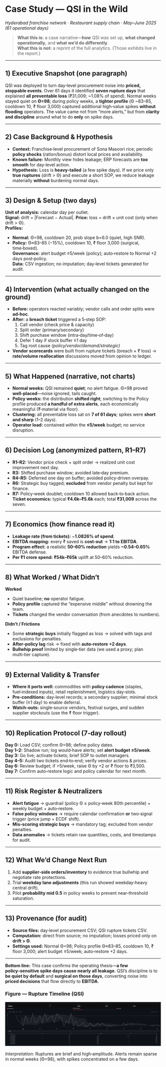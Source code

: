 # Case Study — QSI in the Wild
*Hyderabad franchise network · Restaurant supply chain · May–June 2025 (61 operational days)*

> **What this is:** a case narrative—**how** QSI was set up, **what changed operationally**, and **what we’d do differently**.  
> **What this is not:** a reprint of the full analytics. (Those exhibits live in the report.)

---

## 1) Executive Snapshot (one paragraph)
QSI was deployed to turn day‑level procurement noise into **priced, stoppable events**. Over 61 days it identified **seven rupture days** that explained **all preventable loss** (₹31,009; ~1.08% of spend). Normal weeks stayed quiet on **Θ=98**; during policy weeks, a **tighter profile** (Θ ~83–85, cooldown 10, ₹ floor 3,000) captured additional high‑value spikes **without flooding** operators. The value came not from “more alerts,” but from **clarity and discipline** around what to do **only** on spike days.

---

## 2) Case Background & Hypothesis
- **Context:** Franchise‑level procurement of Sona Masoori rice; periodic **policy shocks** (ration/bonus) distort local prices and availability.  
- **Known failure:** Monthly view hides leakage; ERP forecasts are **too smooth** for day‑level action.  
- **Hypothesis:** Loss is **heavy‑tailed** (a few spike days). If we price only **true ruptures** (drift > Θ) and execute a short SOP, we reduce leakage materially **without** burdening normal days.

---

## 3) Design & Setup (two days)
**Unit of analysis:** calendar day per outlet.  
**Signal:** drift = |Forecast − Actual|. **Price:** loss = drift × unit cost (only when drift > Θ).  
**Profiles:**  
- **Normal:** Θ=98, cooldown 20, prob slope b=6.0 (quiet, high SNR).  
- **Policy:** Θ≈83–85 (−15%), cooldown 10, ₹ floor 3,000 (surgical, time‑boxed).  
**Governance:** alert budget ≤5/week (policy); auto‑restore to Normal +2 days post‑policy.  
**Data:** CSV ingestion; no imputation; day‑level tickets generated for audit.

---

## 4) Intervention (what actually changed on the ground)
- **Before:** operators reacted variably; vendor calls and order splits were **ad‑hoc**.  
- **After:** a **breach ticket** triggered a 5‑step SOP:  
  1) Call vendor (check price & capacity)  
  2) Split order (primary/secondary)  
  3) Shift purchase window (intra‑day/time‑of‑day)  
  4) Defer 1 day if stock buffer ≥1 day  
  5) Tag root cause *(policy/vendor/demand/strategic)*  
- **Vendor scorecards** were built from rupture tickets (breach × ₹ loss) → **rate/volume reallocation** discussions moved from opinion to ledger.

---

## 5) What Happened (narrative, not charts)
- **Normal weeks:** QSI remained **quiet**; no alert fatigue. Θ=98 proved **well‑placed**—noise ignored, tails caught.  
- **Policy weeks:** the distribution **shifted right**; switching to the Policy profile produced **a handful of extra alerts**, each economically meaningful (₹‑material via floor).  
- **Clustering:** all preventable loss sat on **7 of 61 days**; spikes were **short and sharp** (1–2 days).  
- **Operator load:** contained within the **≤5/week** budget; no service disruption.

---

## 6) Decision Log (anonymized pattern, R1–R7)
- **R1–R2:** Vendor price check + split order → realized unit cost improvement next day.  
- **R3:** Shifted purchase window; avoided late‑day premium.  
- **R4–R5:** Deferred one day on buffer; avoided policy‑driven overpay.  
- **R6:** Strategic buy tagged; **excluded** from vendor penalty but kept for finance.  
- **R7:** Policy‑week doublet; cooldown 10 allowed back‑to‑back action.  
**Ticket economics:** typical **₹4.6k–₹5.6k** each; total **₹31,009** across the seven.

---

## 7) Economics (how finance read it)
- **Leakage rate (from tickets):** ~**1.0826% of spend**.  
- **EBITDA mapping:** every ₹ saved is **cost‑out** → **1:1 to EBITDA**.  
- **Program effect:** a realistic **50–60% reduction** yields **~0.54–0.65%** EBITDA defense.  
- **Per ₹1 crore spend:** **₹54k–₹65k** uplift at 50–60% reduction.

---

## 8) What Worked / What Didn’t
**Worked**  
- Quiet baseline; **no** operator fatigue.  
- **Policy profile** captured the “expensive middle” without drowning the team.  
- **Tickets** changed the vendor conversation (from anecdotes to numbers).

**Didn’t / Frictions**  
- Some **strategic buys** initially flagged as loss → solved with tags and exclusions for penalties.  
- **After‑policy lag** risk → fixed with **auto‑restore +2 days**.  
- **Bullwhip proof** limited by single‑tier data (we used a proxy; plan multi‑tier capture).

---

## 9) External Validity & Transfer
- **Where it ports well:** commodities with **policy cadence** (staples, fuel‑indexed inputs), retail replenishment, logistics day‑slots.  
- **Pre‑conditions:** day‑level records; a secondary supplier; minimal stock buffer (≥1 day) to enable deferral.  
- **Watch‑outs:** single‑source vendors, festival surges, and sudden supplier stockouts (use the ₹ floor trigger).

---

## 10) Replication Protocol (7‑day rollout)
**Day 0:** Load CSV; confirm Θ=98; define policy dates.  
**Day 1–2:** Shadow run; log would‑have alerts; set **alert budget ≤5/week**.  
**Day 3:** Go live; activate tickets; brief SOP to outlet managers.  
**Day 4–5:** Audit two tickets end‑to‑end; verify vendor actions & prices.  
**Day 6:** Review budget; if >5/week, raise Θ by +2 or ₹ floor to ₹3,500.  
**Day 7:** Confirm auto‑restore logic and policy calendar for next month.

---

## 11) Risk Register & Neutralizers
- **Alert fatigue** → guardrail (policy Θ ≥ policy‑week 80th percentile) + weekly budget + auto‑restore.  
- **False policy windows** → require calendar confirmation **or** two‑signal trigger (price jump + ECDF shift).  
- **Mis‑scoring strategic buys** → mandatory tag; excluded from vendor penalties.  
- **Data anomalies** → tickets retain raw quantities, costs, and timestamps for audit.

---

## 12) What We’d Change Next Run
1) Add **supplier‑side orders/inventory** to evidence true bullwhip and negotiate rate protections.  
2) Trial **weekday lane adjustments** (this run showed weekday‑heavy central drift).  
3) Pilot **probability mid 0.5** in policy weeks to prevent near‑threshold saturation.

---

## 13) Provenance (for audit)
- **Source files:** day‑level procurement CSV; QSI rupture tickets CSV.  
- **Computation:** direct from source; no imputation; losses priced only on **drift > Θ**.  
- **Settings used:** Normal Θ=98; Policy profile Θ≈83–85, cooldown 10, ₹ floor 3,000; alert budget ≤5/week; auto‑restore +2 days.

---

**Bottom line:** This case confirms the operating thesis—**a few policy‑sensitive spike days cause nearly all leakage**. QSI’s discipline is to **be quiet by default** and **surgical on those days**, converting noise into **priced decisions** that flow directly to **EBITDA**.


### Figure — Rupture Timeline (QSI)
![Rupture timeline — short, high‑amplitude spikes; Θ = 98 baseline](graphs/rupre_plot.png)

*Interpretation:* Ruptures are brief and high‑amplitude. Alerts remain sparse in normal weeks (Θ=98), with spikes concentrated on a few days.

